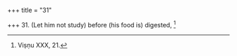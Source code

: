 +++
title = "31"

+++
31. (Let him not study) before (his food is) digested, [^24] 


[^24]:  Viṣṇu XXX, 21.
